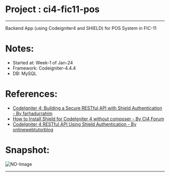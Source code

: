 # Project : ci4-fic11-pos
*********************************************
Backend App (using Codeigniter4 and SHIELD) for POS System in FIC-11

# Notes:
- Started at: Week-1 of Jan-24 
- Framework: Codeigniter-4.4.4 
- DB: MySQL

# References:
- [CodeIgniter 4: Building a Secure RESTful API with Shield Authentication - By farhadurrahim](https://farhadurrahim.com/codeigniter-4-restful-api-with-shield-authentication/)
- [How to Install Shield for CodeIgniter 4 without composer - By CI4 Forum](https://github.com/codeigniter4/shield/discussions/581)
- [CodeIgniter 4 RESTful API Using Shield Authentication - By onlinewebtutorblog](https://onlinewebtutorblog.com/codeigniter-4-restful-api-using-shield-authentication/)

# Snapshot:
![NO-Image](noimage.jpg)
<hr>
